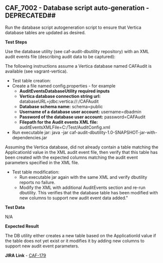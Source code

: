 ## CAF_7002 - Database script auto-generation - DEPRECATED##

Run the database script autogeneration script to ensure that Vertica database tables are updated as desired.

**Test Steps**

Use the database utility (see caf-audit-dbutility repository) with an XML audit events file (describing audit data to be captured):

The following instructions assume a Vertica database named CAFAudit is available (see vagrant-vertica).


- Test table creation:
- Create a file named config.properties - for example
	- **AuditEventsDatabaseUtility required inputs**
	- **Vertica database connection string url:** databaseURL=jdbc:vertica://<vertica host>:<port number>/CAFAudit
	- **Database schema name:** schema=public
	- **Username of a database user account:** username=dbadmin
	- **Password of the database user account:** password=CAFAudit
	- **Filepath for the Audit events XML file:** auditEventsXMLFile=C:/Test/AuditConfig.xml
- Run executable jar: java -jar caf-audit-dbutility-1.0-SNAPSHOT-jar-with-dependencies.jar

Assuming the Vertica database, did not already contain a table matching the ApplicationId value in the XML audit event file, then verify that this table has been created with the expected columns matching the audit event parameters specified in the XML file.



- Test table modification:
	- Run executable jar again with the same XML and verify dbutility reports no failure.
	- Modify the XML with additional AuditEvents section and re-run dbutility. This verifies that the database table has been modified with new columns to support new audit event data added."


**Test Data**

N/A

**Expected Result**

The DB utility either creates a new table based on the ApplicationId value if the table does not yet exist or it modifies it by adding new columns to support new audit event parameters.

**JIRA Link** - [CAF-179](https://jira.autonomy.com/browse/CAF-179)
